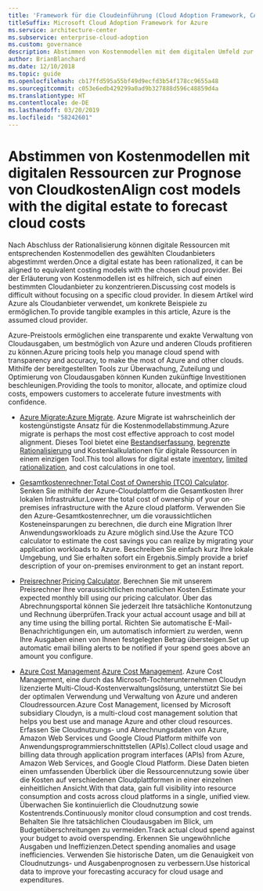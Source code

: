```yaml
---
title: 'Framework für die Cloudeinführung (Cloud Adoption Framework, CAF): Abstimmen von Kostenmodellen mit digitalen Ressourcen'
titleSuffix: Microsoft Cloud Adoption Framework for Azure
ms.service: architecture-center
ms.subservice: enterprise-cloud-adoption
ms.custom: governance
description: Abstimmen von Kostenmodellen mit dem digitalen Umfeld zur Prognose von Cloudkosten.
author: BrianBlanchard
ms.date: 12/10/2018
ms.topic: guide
ms.openlocfilehash: cb17ffd595a55bf49d9ecfd3b54f178cc9655a48
ms.sourcegitcommit: c053e6edb429299a0ad9b327888d596c48859d4a
ms.translationtype: HT
ms.contentlocale: de-DE
ms.lasthandoff: 03/20/2019
ms.locfileid: "58242601"
---
```

# <a name="align-cost-models-with-the-digital-estate-to-forecast-cloud-costs"></a><span data-ttu-id="a99f1-103">Abstimmen von Kostenmodellen mit digitalen Ressourcen zur Prognose von Cloudkosten</span><span class="sxs-lookup"><span data-stu-id="a99f1-103">Align cost models with the digital estate to forecast cloud costs</span></span>

<span data-ttu-id="a99f1-104">Nach Abschluss der Rationalisierung können digitale Ressourcen mit entsprechenden Kostenmodellen des gewählten Cloudanbieters abgestimmt werden.</span><span class="sxs-lookup"><span data-stu-id="a99f1-104">Once a digital estate has been rationalized, it can be aligned to equivalent costing models with the chosen cloud provider.</span></span> <span data-ttu-id="a99f1-105">Bei der Erläuterung von Kostenmodellen ist es hilfreich, sich auf einen bestimmten Cloudanbieter zu konzentrieren.</span><span class="sxs-lookup"><span data-stu-id="a99f1-105">Discussing cost models is difficult without focusing on a specific cloud provider.</span></span> <span data-ttu-id="a99f1-106">In diesem Artikel wird Azure als Cloudanbieter verwendet, um konkrete Beispiele zu ermöglichen.</span><span class="sxs-lookup"><span data-stu-id="a99f1-106">To provide tangible examples in this article, Azure is the assumed cloud provider.</span></span>

<span data-ttu-id="a99f1-107">Azure-Preistools ermöglichen eine transparente und exakte Verwaltung von Cloudausgaben, um bestmöglich von Azure und anderen Clouds profitieren zu können.</span><span class="sxs-lookup"><span data-stu-id="a99f1-107">Azure pricing tools help you manage cloud spend with transparency and accuracy, to make the most of Azure and other clouds.</span></span> <span data-ttu-id="a99f1-108">Mithilfe der bereitgestellten Tools zur Überwachung, Zuteilung und Optimierung von Cloudausgaben können Kunden zukünftige Investitionen beschleunigen.</span><span class="sxs-lookup"><span data-stu-id="a99f1-108">Providing the tools to monitor, allocate, and optimize cloud costs, empowers customers to accelerate future investments with confidence.</span></span>

- <span data-ttu-id="a99f1-109">[Azure Migrate:](/azure/migrate/migrate-overview)</span><span class="sxs-lookup"><span data-stu-id="a99f1-109">[Azure Migrate](/azure/migrate/migrate-overview).</span></span> <span data-ttu-id="a99f1-110">Azure Migrate ist wahrscheinlich der kostengünstigste Ansatz für die Kostenmodellabstimmung.</span><span class="sxs-lookup"><span data-stu-id="a99f1-110">Azure migrate is perhaps the most cost effective approach to cost model alignment.</span></span> <span data-ttu-id="a99f1-111">Dieses Tool bietet eine [Bestandserfassung](inventory.md), [begrenzte Rationalisierung](rationalize.md) und Kostenkalkulationen für digitale Ressourcen in einem einzigen Tool.</span><span class="sxs-lookup"><span data-stu-id="a99f1-111">This tool allows for digital estate [inventory](inventory.md), [limited rationalization](rationalize.md), and cost calculations in one tool.</span></span>

- <span data-ttu-id="a99f1-112">[Gesamtkostenrechner:](https://azure.com/tco)</span><span class="sxs-lookup"><span data-stu-id="a99f1-112">[Total Cost of Ownership (TCO) Calculator](https://azure.com/tco).</span></span> <span data-ttu-id="a99f1-113">Senken Sie mithilfe der Azure-Cloudplattform die Gesamtkosten Ihrer lokalen Infrastruktur.</span><span class="sxs-lookup"><span data-stu-id="a99f1-113">Lower the total cost of ownership of your on-premises infrastructure with the Azure cloud platform.</span></span> <span data-ttu-id="a99f1-114">Verwenden Sie den Azure-Gesamtkostenrechner, um die voraussichtlichen Kosteneinsparungen zu berechnen, die durch eine Migration Ihrer Anwendungsworkloads zu Azure möglich sind.</span><span class="sxs-lookup"><span data-stu-id="a99f1-114">Use the Azure TCO calculator to estimate the cost savings you can realize by migrating your application workloads to Azure.</span></span> <span data-ttu-id="a99f1-115">Beschreiben Sie einfach kurz Ihre lokale Umgebung, und Sie erhalten sofort ein Ergebnis.</span><span class="sxs-lookup"><span data-stu-id="a99f1-115">Simply provide a brief description of your on-premises environment to get an instant report.</span></span>

- <span data-ttu-id="a99f1-116">[Preisrechner](https://azure.microsoft.com/pricing).</span><span class="sxs-lookup"><span data-stu-id="a99f1-116">[Pricing Calculator](https://azure.microsoft.com/pricing).</span></span> <span data-ttu-id="a99f1-117">Berechnen Sie mit unserem Preisrechner Ihre voraussichtlichen monatlichen Kosten.</span><span class="sxs-lookup"><span data-stu-id="a99f1-117">Estimate your expected monthly bill using our pricing calculator.</span></span> <span data-ttu-id="a99f1-118">Über das Abrechnungsportal können Sie jederzeit Ihre tatsächliche Kontonutzung und Rechnung überprüfen.</span><span class="sxs-lookup"><span data-stu-id="a99f1-118">Track your actual account usage and bill at any time using the billing portal.</span></span> <span data-ttu-id="a99f1-119">Richten Sie automatische E-Mail-Benachrichtigungen ein, um automatisch informiert zu werden, wenn Ihre Ausgaben einen von Ihnen festgelegten Betrag übersteigen.</span><span class="sxs-lookup"><span data-stu-id="a99f1-119">Set up automatic email billing alerts to be notified if your spend goes above an amount you configure.</span></span>

- <span data-ttu-id="a99f1-120">[Azure Cost Management](https://azure.microsoft.com/services/cost-management/).</span><span class="sxs-lookup"><span data-stu-id="a99f1-120">[Azure Cost Management](https://azure.microsoft.com/services/cost-management/).</span></span> <span data-ttu-id="a99f1-121">Azure Cost Management, eine durch das Microsoft-Tochterunternehmen Cloudyn lizenzierte Multi-Cloud-Kostenverwaltungslösung, unterstützt Sie bei der optimalen Verwendung und Verwaltung von Azure und anderen Cloudressourcen.</span><span class="sxs-lookup"><span data-stu-id="a99f1-121">Azure Cost Management, licensed by Microsoft subsidiary Cloudyn, is a multi-cloud cost management solution that helps you best use and manage Azure and other cloud resources.</span></span> <span data-ttu-id="a99f1-122">Erfassen Sie Cloudnutzungs- und Abrechnungsdaten von Azure, Amazon Web Services und Google Cloud Platform mithilfe von Anwendungsprogrammierschnittstellen (APIs).</span><span class="sxs-lookup"><span data-stu-id="a99f1-122">Collect cloud usage and billing data through application program interfaces (APIs) from Azure, Amazon Web Services, and Google Cloud Platform.</span></span> <span data-ttu-id="a99f1-123">Diese Daten bieten einen umfassenden Überblick über die Ressourcennutzung sowie über die Kosten auf verschiedenen Cloudplattformen in einer einzelnen einheitlichen Ansicht.</span><span class="sxs-lookup"><span data-stu-id="a99f1-123">With that data, gain full visibility into resource consumption and costs across cloud platforms in a single, unified view.</span></span> <span data-ttu-id="a99f1-124">Überwachen Sie kontinuierlich die Cloudnutzung sowie Kostentrends.</span><span class="sxs-lookup"><span data-stu-id="a99f1-124">Continuously monitor cloud consumption and cost trends.</span></span> <span data-ttu-id="a99f1-125">Behalten Sie Ihre tatsächlichen Cloudausgaben im Blick, um Budgetüberschreitungen zu vermeiden.</span><span class="sxs-lookup"><span data-stu-id="a99f1-125">Track actual cloud spend against your budget to avoid overspending.</span></span> <span data-ttu-id="a99f1-126">Erkennen Sie ungewöhnliche Ausgaben und Ineffizienzen.</span><span class="sxs-lookup"><span data-stu-id="a99f1-126">Detect spending anomalies and usage inefficiencies.</span></span> <span data-ttu-id="a99f1-127">Verwenden Sie historische Daten, um die Genauigkeit von Cloudnutzungs- und Ausgabenprognosen zu verbessern.</span><span class="sxs-lookup"><span data-stu-id="a99f1-127">Use historical data to improve your forecasting accuracy for cloud usage and expenditures.</span></span>

